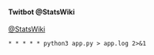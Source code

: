 #### Twitbot @StatsWiki
[@StatsWiki](https://twitter.com/StatsWiki)
```
* * * * * python3 app.py > app.log 2>&1
```
